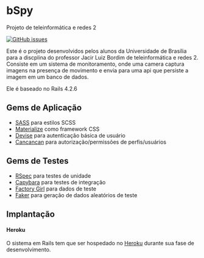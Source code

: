 # bSpy
Projeto de teleinformática e redes 2

[![GitHub issues](https://img.shields.io/github/issues/unbcjr/projeto_base.svg)](https://github.com/unbcjr/projeto_base/issues)

Este é o projeto desenvolvidos pelos alunos da Universidade de Brasília para a discplina do professor Jacir Luiz Bordim de teleinformática e redes 2.
Consiste em um sistema de monitoramento, onde uma camera captura imagens na presença de movimento e envia para uma api que persiste a imagem em um banco de dados.

Ele é baseado no Rails 4.2.6

## Gems de Aplicação

* [SASS](https://github.com/rails/sass-rails) para estilos SCSS
* [Materialize](https://github.com/Dogfalo/materialize) como framework CSS
* [Devise](http://github.com/plataformatec/devise) para autenticação básica de usuário
* [Cancancan](https://github.com/CanCanCommunity/cancancan) para autorização/permissões de perfis/usuários

## Gems de Testes

* [RSpec](https://github.com/rspec/rspec) para testes de unidade
* [Capybara](https://github.com/jnicklas/capybara) para testes de integração
* [Factory Girl](https://github.com/thoughtbot/factory_girl) para dados de teste
* [Faker](https://github.com/stympy/faker) para geração de dados aleatórios de teste

## Implantação

#### Heroku

O sistema em Rails tem que ser hospedado no [Heroku](http://www.heroku.com) durante sua fase de desenvolvimento.
